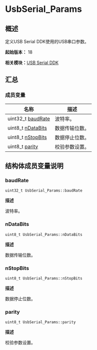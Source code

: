 # UsbSerial_Params


## 概述

定义USB Serial DDK使用的USB串口参数。

**起始版本：** 18

**相关模块：**[USB Serial DDK](_serial_ddk.md)


## 汇总


### 成员变量

| 名称 | 描述 | 
| -------- | -------- |
| uint32_t [baudRate](#baudrate) | 波特率。 | 
| uint8_t [nDataBits](#ndatabits) | 数据传输位数。 | 
| uint8_t [nStopBits](#nstopbits) | 数据停止位数。 | 
| uint8_t [parity](#parity) | 校验参数设置。 | 


## 结构体成员变量说明


### baudRate

```
uint32_t UsbSerial_Params::baudRate
```

**描述**

波特率。


### nDataBits

```
uint8_t UsbSerial_Params::nDataBits
```

**描述**

数据传输位数。


### nStopBits

```
uint8_t UsbSerial_Params::nStopBits
```

**描述**

数据停止位数。


### parity

```
uint8_t UsbSerial_Params::parity
```

**描述**

校验参数设置。
